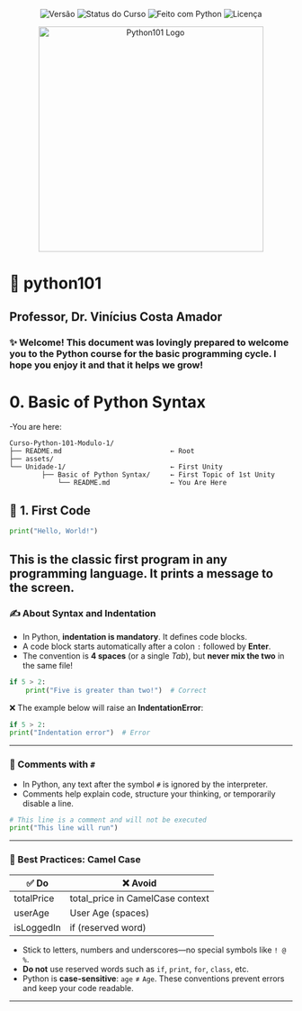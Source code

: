 <p align="center">
  <img src="https://img.shields.io/badge/versão-1.0-blue" alt="Versão">
  <img src="https://img.shields.io/badge/status-em%20desenvolvimento-yellow" alt="Status do Curso">
  <img src="https://img.shields.io/badge/feito%20com-Python%203.x-blue?logo=python&logoColor=white" alt="Feito com Python">
  <img src="https://img.shields.io/badge/licença-MIT-green" alt="Licença">
</p>

<p align="center">
  <img src="assets/banner_python101.png" width="400" alt="Python101 Logo">
</p>

# 🐍 python101
## Professor, Dr. Vinícius Costa Amador 
### ✨ Welcome! This document was lovingly prepared to welcome you to the Python course for the basic programming cycle. I hope you enjoy it and that it helps we grow! 
# 0. **Basic of Python Syntax**
-You are here:
```
Curso-Python-101-Modulo-1/
├── README.md                           ← Root
├── assets/
└── Unidade-1/                          ← First Unity
        ├── Basic of Python Syntax/     ← First Topic of 1st Unity
            └── README.md               ← You Are Here
```
## 🐍 1. First Code
```python
print("Hello, World!")
```
This is the classic first program in any programming language. It prints a message to the screen.
---
### ✍️ About Syntax and Indentation
- In Python, **indentation is mandatory**. It defines code blocks.
- A code block starts automatically after a colon `:` followed by **Enter**.
- The convention is **4 spaces** (or a single *Tab*), but **never mix the two** in the same file!
```python
if 5 > 2:
    print("Five is greater than two!")  # Correct
```
❌ The example below will raise an **IndentationError**:
```python
if 5 > 2:
print("Indentation error")  # Error
```
---
### 💬 Comments with `#`
- In Python, any text after the symbol `#` is ignored by the interpreter.
- Comments help explain code, structure your thinking, or temporarily disable a line.
```python
# This line is a comment and will not be executed
print("This line will run")
```
---
### 🎯 Best Practices: Camel Case
| ✅ Do        | ❌ Avoid                        |
|--------------|--------------------------------|
| totalPrice   | total_price in CamelCase context|
| userAge      | User Age (spaces)              |
| isLoggedIn   | if (reserved word)             |
- Stick to letters, numbers and underscores—no special symbols like `! @ %`.
- **Do not** use reserved words such as `if`, `print`, `for`, `class`, etc.
- Python is **case-sensitive**: `age` ≠ `Age`.
These conventions prevent errors and keep your code readable.
---
